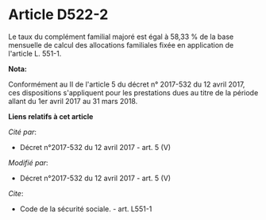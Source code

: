 # Article D522-2

Le taux du complément familial majoré est égal à 58,33 % de la base mensuelle de calcul des allocations familiales fixée en
application de l'article L. 551-1.

**Nota:**

Conformément au II de l'article 5 du décret n° 2017-532 du 12 avril 2017, ces dispositions s'appliquent pour les prestations
dues au titre de la période allant du 1er avril 2017 au 31 mars 2018.

**Liens relatifs à cet article**

_Cité par_:

  - Décret n°2017-532 du 12 avril 2017 - art. 5 (V)

_Modifié par_:

  - Décret n°2017-532 du 12 avril 2017 - art. 5 (V)

_Cite_:

  - Code de la sécurité sociale. - art. L551-1
